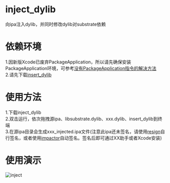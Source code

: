 # inject_dylib
向ipa注入dylib，并同时修改dylib对substrate依赖

# 依赖环境
1.因新版Xcode已废弃PackageApplication，所以请先确保安装PackageApplication环境，可参考[没有PackageApplication指令的解决方法](http://blog.csdn.net/zhuzhiqiang_zhu/article/details/70210794) </br>
2.请先下载[insert_dylib](https://github.com/Tyilo/insert_dylib)

# 使用方法
1.下载inject_dylib</br>
2.双击运行，依次拖拽源ipa、libsubstrate.dylib、xxx.dylib、insert_dylib到终端</br>
3.在源ipa目录会生成xxx_injected.ipa文件(注意此ipa还未签名，请使用[resign](https://github.com/kevll/resign)自行签名，或者使用[impactor](http://www.cydiaimpactor.com/)自动签名。签名后即可通过XX助手或者Xcode安装)

# 使用演示
![inject](https://github.com/kevll/inject_dylib/blob/master/screenshots/inject.gif)
